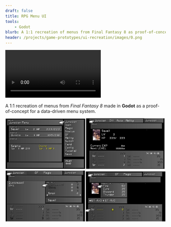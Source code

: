 ```yaml
---
draft: false
title: RPG Menu UI
tools: 
    - Godot
blurb: A 1:1 recreation of menus from Final Fantasy 8 as proof-of-concept for data-driven menu system.
header: /projects/game-prototypes/ui-recreation/images/0.png
---
```


 <video class="self-center" controls>
  <source src="./captures/0.mp4" type="video/mp4">
Your browser does not support the video tag.
</video> 

A 1:1 recreation of menus from _Final Fantasy 8_ made in **Godot** as a proof-of-concept for a data-driven menu system. 

![1](./images/0.png)

